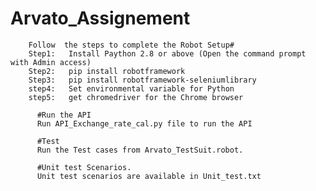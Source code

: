 # Arvato_Assignement

        Follow  the steps to complete the Robot Setup#
        Step1:	 Install Paython 2.8 or above (Open the command prompt with Admin access)
        Step2:	 pip install robotframework
        Step3:	 pip install robotframework-seleniumlibrary
        step4:	 Set environmental variable for Python
        step5:	 get chromedriver for the Chrome browser

          #Run the API 
          Run API_Exchange_rate_cal.py file to run the API

          #Test
          Run the Test cases from Arvato_TestSuit.robot.

          #Unit test Scenarios.
          Unit test scenarios are available in Unit_test.txt
